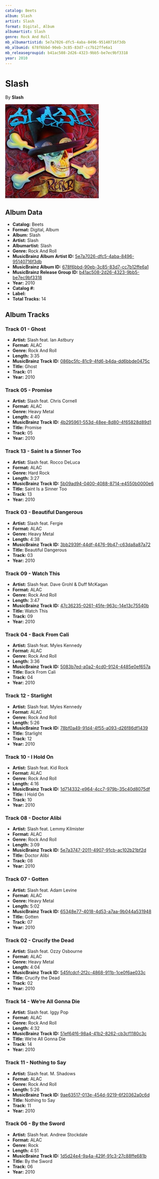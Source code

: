 ```yaml
---
catalog: Beets
album: Slash
artist: Slash
format: Digital, Album
albumartist: Slash
genre: Rock And Roll
mb_albumartistid: 5e7a7026-dfc5-4aba-8496-95140716f3db
mb_albumid: 678f6bbd-90eb-3c85-83d7-cc7b12ffe6a1
mb_releasegroupid: b41ac508-2d26-4323-9bb5-be7ec9bf3318
year: 2010
---
```


# Slash

By **Slash**

![](../../assets/beetscovers/Slash-Slash.jpg)

## Album Data

- **Catalog:** Beets
- **Format:** Digital, Album
- **Album:** Slash
- **Artist:** Slash
- **Albumartist:** Slash
- **Genre:** Rock And Roll
- **MusicBrainz Album Artist ID:** [5e7a7026-dfc5-4aba-8496-95140716f3db](https://musicbrainz.org/artist/5e7a7026-dfc5-4aba-8496-95140716f3db)
- **MusicBrainz Album ID:** [678f6bbd-90eb-3c85-83d7-cc7b12ffe6a1](https://musicbrainz.org/release/678f6bbd-90eb-3c85-83d7-cc7b12ffe6a1)
- **MusicBrainz Release Group ID:** [b41ac508-2d26-4323-9bb5-be7ec9bf3318](https://musicbrainz.org/release-group/b41ac508-2d26-4323-9bb5-be7ec9bf3318)
- **Year:** 2010
- **Catalog #:** 
- **Label:** 
- **Total Tracks:** 14

## Album Tracks

### Track 01 - Ghost

- **Artist:** Slash feat. Ian Astbury
- **Format:** ALAC
- **Genre:** Rock And Roll
- **Length:** 3:35
- **MusicBrainz Track ID:** [086bc5fc-81c9-4fd6-b4da-dd6bbde0475c](https://musicbrainz.org/recording/086bc5fc-81c9-4fd6-b4da-dd6bbde0475c)
- **Title:** Ghost
- **Track:** 01
- **Year:** 2010

### Track 05 - Promise

- **Artist:** Slash feat. Chris Cornell
- **Format:** ALAC
- **Genre:** Heavy Metal
- **Length:** 4:40
- **MusicBrainz Track ID:** [4b295961-553d-48ee-8d80-4f65828d89d1](https://musicbrainz.org/recording/4b295961-553d-48ee-8d80-4f65828d89d1)
- **Title:** Promise
- **Track:** 05
- **Year:** 2010

### Track 13 - Saint Is a Sinner Too

- **Artist:** Slash feat. Rocco DeLuca
- **Format:** ALAC
- **Genre:** Hard Rock
- **Length:** 3:27
- **MusicBrainz Track ID:** [5b09ad94-0400-4088-8714-e4550b0000e6](https://musicbrainz.org/recording/5b09ad94-0400-4088-8714-e4550b0000e6)
- **Title:** Saint Is a Sinner Too
- **Track:** 13
- **Year:** 2010

### Track 03 - Beautiful Dangerous

- **Artist:** Slash feat. Fergie
- **Format:** ALAC
- **Genre:** Heavy Metal
- **Length:** 4:38
- **MusicBrainz Track ID:** [3bb2939f-44df-4476-9b47-c63da8a87a72](https://musicbrainz.org/recording/3bb2939f-44df-4476-9b47-c63da8a87a72)
- **Title:** Beautiful Dangerous
- **Track:** 03
- **Year:** 2010

### Track 09 - Watch This

- **Artist:** Slash feat. Dave Grohl & Duff McKagan
- **Format:** ALAC
- **Genre:** Rock And Roll
- **Length:** 3:47
- **MusicBrainz Track ID:** [47c36235-0261-45fe-963c-14e13c75540b](https://musicbrainz.org/recording/47c36235-0261-45fe-963c-14e13c75540b)
- **Title:** Watch This
- **Track:** 09
- **Year:** 2010

### Track 04 - Back From Cali

- **Artist:** Slash feat. Myles Kennedy
- **Format:** ALAC
- **Genre:** Rock And Roll
- **Length:** 3:36
- **MusicBrainz Track ID:** [5083b7ed-a0a2-4cd0-9124-4485e0ef657a](https://musicbrainz.org/recording/5083b7ed-a0a2-4cd0-9124-4485e0ef657a)
- **Title:** Back From Cali
- **Track:** 04
- **Year:** 2010

### Track 12 - Starlight

- **Artist:** Slash feat. Myles Kennedy
- **Format:** ALAC
- **Genre:** Rock And Roll
- **Length:** 5:26
- **MusicBrainz Track ID:** [78bf0a49-91d4-4f55-a093-d26f86df1439](https://musicbrainz.org/recording/78bf0a49-91d4-4f55-a093-d26f86df1439)
- **Title:** Starlight
- **Track:** 12
- **Year:** 2010

### Track 10 - I Hold On

- **Artist:** Slash feat. Kid Rock
- **Format:** ALAC
- **Genre:** Rock And Roll
- **Length:** 4:16
- **MusicBrainz Track ID:** [1d714332-e964-4cc7-979b-35c40d8075df](https://musicbrainz.org/recording/1d714332-e964-4cc7-979b-35c40d8075df)
- **Title:** I Hold On
- **Track:** 10
- **Year:** 2010

### Track 08 - Doctor Alibi

- **Artist:** Slash feat. Lemmy Kilmister
- **Format:** ALAC
- **Genre:** Rock And Roll
- **Length:** 3:09
- **MusicBrainz Track ID:** [5e7a3747-2011-4907-91cb-ac102b21bf2d](https://musicbrainz.org/recording/5e7a3747-2011-4907-91cb-ac102b21bf2d)
- **Title:** Doctor Alibi
- **Track:** 08
- **Year:** 2010

### Track 07 - Gotten

- **Artist:** Slash feat. Adam Levine
- **Format:** ALAC
- **Genre:** Heavy Metal
- **Length:** 5:02
- **MusicBrainz Track ID:** [65348e77-4018-4d53-a7aa-9b044a531948](https://musicbrainz.org/recording/65348e77-4018-4d53-a7aa-9b044a531948)
- **Title:** Gotten
- **Track:** 07
- **Year:** 2010

### Track 02 - Crucify the Dead

- **Artist:** Slash feat. Ozzy Osbourne
- **Format:** ALAC
- **Genre:** Heavy Metal
- **Length:** 4:04
- **MusicBrainz Track ID:** [545fcdcf-2f2c-4868-911b-1ce0f6ae033c](https://musicbrainz.org/recording/545fcdcf-2f2c-4868-911b-1ce0f6ae033c)
- **Title:** Crucify the Dead
- **Track:** 02
- **Year:** 2010

### Track 14 - We’re All Gonna Die

- **Artist:** Slash feat. Iggy Pop
- **Format:** ALAC
- **Genre:** Rock And Roll
- **Length:** 4:32
- **MusicBrainz Track ID:** [51ef64f6-98a4-41b2-8262-cb3cf1180c3c](https://musicbrainz.org/recording/51ef64f6-98a4-41b2-8262-cb3cf1180c3c)
- **Title:** We’re All Gonna Die
- **Track:** 14
- **Year:** 2010

### Track 11 - Nothing to Say

- **Artist:** Slash feat. M. Shadows
- **Format:** ALAC
- **Genre:** Rock And Roll
- **Length:** 5:26
- **MusicBrainz Track ID:** [9ae63517-013e-454d-9219-6f20362a0c6d](https://musicbrainz.org/recording/9ae63517-013e-454d-9219-6f20362a0c6d)
- **Title:** Nothing to Say
- **Track:** 11
- **Year:** 2010

### Track 06 - By the Sword

- **Artist:** Slash feat. Andrew Stockdale
- **Format:** ALAC
- **Genre:** Rock
- **Length:** 4:51
- **MusicBrainz Track ID:** [1d5d24e4-9a4a-429f-91c3-27c88ffe681b](https://musicbrainz.org/recording/1d5d24e4-9a4a-429f-91c3-27c88ffe681b)
- **Title:** By the Sword
- **Track:** 06
- **Year:** 2010

